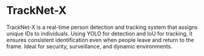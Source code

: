 # TrackNet-X
TrackNet-X is a real-time person detection and tracking system that assigns unique IDs to individuals. Using YOLO for detection and IoU for tracking, it ensures consistent identification even when people leave and return to the frame. Ideal for security, surveillance, and dynamic environments.
